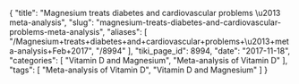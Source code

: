{
    "title": "Magnesium treats diabetes and cardiovascular problems \u2013 meta-analysis",
    "slug": "magnesium-treats-diabetes-and-cardiovascular-problems-meta-analysis",
    "aliases": [
        "/Magnesium+treats+diabetes+and+cardiovascular+problems+\u2013+meta-analysis+Feb+2017",
        "/8994"
    ],
    "tiki_page_id": 8994,
    "date": "2017-11-18",
    "categories": [
        "Vitamin D and Magnesium",
        "Meta-analysis of Vitamin D"
    ],
    "tags": [
        "Meta-analysis of Vitamin D",
        "Vitamin D and Magnesium"
    ]
}